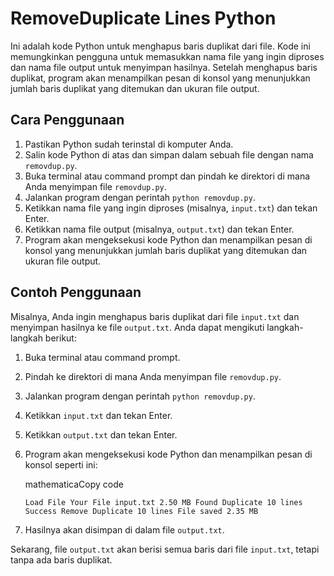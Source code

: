 RemoveDuplicate Lines Python
========================================================

Ini adalah kode Python untuk menghapus baris duplikat dari file. Kode ini memungkinkan pengguna untuk memasukkan nama file yang ingin diproses dan nama file output untuk menyimpan hasilnya. Setelah menghapus baris duplikat, program akan menampilkan pesan di konsol yang menunjukkan jumlah baris duplikat yang ditemukan dan ukuran file output.

Cara Penggunaan
---------------

1.  Pastikan Python sudah terinstal di komputer Anda.
2.  Salin kode Python di atas dan simpan dalam sebuah file dengan nama `removdup.py`.
3.  Buka terminal atau command prompt dan pindah ke direktori di mana Anda menyimpan file `removdup.py`.
4.  Jalankan program dengan perintah `python removdup.py`.
5.  Ketikkan nama file yang ingin diproses (misalnya, `input.txt`) dan tekan Enter.
6.  Ketikkan nama file output (misalnya, `output.txt`) dan tekan Enter.
7.  Program akan mengeksekusi kode Python dan menampilkan pesan di konsol yang menunjukkan jumlah baris duplikat yang ditemukan dan ukuran file output.

Contoh Penggunaan
-----------------

Misalnya, Anda ingin menghapus baris duplikat dari file `input.txt` dan menyimpan hasilnya ke file `output.txt`. Anda dapat mengikuti langkah-langkah berikut:

1.  Buka terminal atau command prompt.
    
2.  Pindah ke direktori di mana Anda menyimpan file `removdup.py`.
    
3.  Jalankan program dengan perintah `python removdup.py`.
    
4.  Ketikkan `input.txt` dan tekan Enter.
    
5.  Ketikkan `output.txt` dan tekan Enter.
    
6.  Program akan mengeksekusi kode Python dan menampilkan pesan di konsol seperti ini:
    
    mathematicaCopy code
    
    `Load File Your File input.txt 2.50 MB Found Duplicate 10 lines Success Remove Duplicate 10 lines File saved 2.35 MB`
    
7.  Hasilnya akan disimpan di dalam file `output.txt`.
    

Sekarang, file `output.txt` akan berisi semua baris dari file `input.txt`, tetapi tanpa ada baris duplikat.
